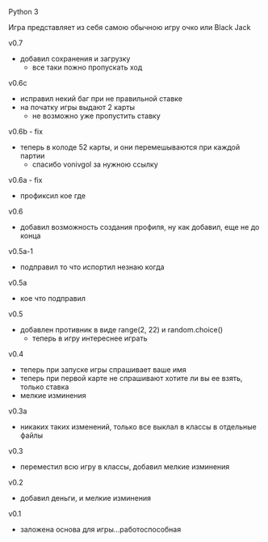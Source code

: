 Python 3

Игра представляет из себя самою обычною игру очко или Black Jack

v0.7

- добавил сохранения и загрузку
    - все таки пожно пропускать ход

v0.6c

- исправил некий баг при не правильной ставке
- на початку игры выдают 2 карты
    - не возможно уже пропустить ставку

v0.6b - fix

- теперь в колоде 52 карты, и они перемешываются при каждой партии
    - спасибо vonivgol за нужною ссылку

v0.6a - fix

- профиксил кое где

v0.6

- добавил возможность создания профиля, ну как добавил, еще не до конца

v0.5a-1

- подправил то что испортил незнаю когда

v0.5a

- кое что подправил

v0.5

- добавлен противник в виде range(2, 22) и random.choice()
    - теперь в игру интереснее играть

v0.4

- теперь при запуске игры спрашивает ваше имя
- теперь при первой карте не спрашивают хотите ли вы ее взять, только ставка
- мелкие изминения

v0.3a

- никаких таких изменений, только все выклал в классы в отдельные файлы

v0.3

- переместил всю игру в классы, добавил мелкие изминения

v0.2

- добавил деньги, и мелкие изминения

v0.1

- заложена основа для игры...работоспособная